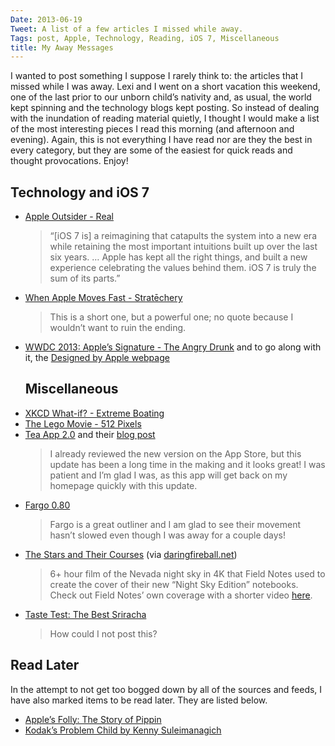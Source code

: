 ```yaml
---
Date: 2013-06-19
Tweet: A list of a few articles I missed while away.
Tags: post, Apple, Technology, Reading, iOS 7, Miscellaneous
title: My Away Messages
---
```


I wanted to post something I suppose I rarely think to: the articles that I missed while I was away. Lexi and I went on a short vacation this weekend, one of the last prior to our unborn child’s nativity and, as usual, the world kept spinning and the technology blogs kept posting. So instead of dealing with the inundation of reading material quietly, I thought I would make a list of the most interesting pieces I read this morning (and afternoon and evening). Again, this is not everything I have read nor are they the best in every category, but they are some of the easiest for quick reads and thought provocations. Enjoy!

<h2 id="technologyandios7">Technology and iOS 7</h2>

<ul><li><a href="http://www.appleoutsider.com/2013/06/17/real/" title="Apple Outsider - Real">Apple Outsider - Real</a>

<blockquote>
“[iOS 7 is] a reimagining that catapults the system into a new era while retaining the most important intuitions built up over the last six years. … Apple has kept all the right things, and built a new experience celebrating the values behind them. iOS 7 is truly the sum of its parts.”
</blockquote></li>
<li><a href="http://stratechery.com/2013/when-apple-moves-fast/" title="When Apple Moves Fast - Stratēchery by Ben Thompson">When Apple Moves Fast - Stratēchery</a>

<blockquote>
This is a short one, but a powerful one; no quote because I wouldn’t want to ruin the ending.
</blockquote></li>
<li><a href="http://www.theangrydrunk.com/2013/06/17/wwdc-2013-apples-signature/" title="WWDC 2013: Apple's Signature - The Angry Drunk">WWDC 2013: Apple’s Signature - The Angry Drunk</a> and to go along with it, the <a href="http://www.apple.com/designed-by-apple/" title="Designed by Apple - Apple.com">Designed by Apple webpage</a>

<h2 id="miscellaneous">Miscellaneous</h2></li>
<li><a href="http://what-if.xkcd.com/50/" title="Extreme Boating - XKCD What-if?">XKCD What-if? - Extreme Boating</a></li>
<li><a href="http://512pixels.net/2013/06/lego-movie/" title="Lego Movie Coming Next Year - 512 Pixels">The Lego Movie - 512 Pixels</a></li>
<li><a href="http://teaapp.com" title="Tea App for iPhone">Tea App 2.0</a> and their <a href="http://blog.teaapp.com/post/53372075515/tea-2-0" title="Tea 2.0 - Tea for iPhone Blog">blog post</a>

<blockquote>
I already reviewed the new version on the App Store, but this update has been a long time in the making and it looks great! I was patient and I’m glad I was, as this app will get back on my homepage quickly with this update.
</blockquote></li>
<li><a href="http://worknotes.smallpicture.com/june2013/fargo080" title="Fargo 0.80 Worknotes- Small Picture">Fargo 0.80</a>

<blockquote>
Fargo is a great outliner and I am glad to see their movement hasn’t slowed even though I was away for a couple days!
</blockquote></li>
<li><a href="http://coudal.com/greatbasin/" title="Coudal Partners & Field Notes Brand: Great Basin">The Stars and Their Courses</a> (via <a href="http://daringfireball.net/linked/2013/06/19/great-basin" title="Great Basin: The Stars and Their Courses - Daring Fireball">daringfireball.net</a>) 

<blockquote>
6+ hour film of the Nevada night sky in 4K that Field Notes used to create the cover of their new “Night Sky Edition” notebooks. Check out Field Notes’ own coverage with a shorter video <a href="http://fieldnotesbrand.com/colors/nightsky/" title="Field Notes Colors: Night Sky Edition">here</a>.
</blockquote></li>
<li><a href="http://www.seriouseats.com/2013/06/taste-test-the-best-sriracha.html" title="The Best Sriracha - Serious Eats">Taste Test: The Best Sriracha</a>

<blockquote>
How could I not post this?
</blockquote></li>
</ul><h2 id="readlater">Read Later</h2>

In the attempt to not get too bogged down by all of the sources and feeds, I have also marked items to be read later. They are listed below.

<ul><li><a href="http://gameological.com/2013/06/apples-folly/" title="The Pippin game console - The Gameological Society">Apple’s Folly: The Story of Pippin</a></li>
<li><a href="https://medium.com/editors-picks/3e1d3fc4a3e" title="Kodak’s Problem Child - Medium">Kodak’s Problem Child by Kenny Suleimanagich</a></li>
</ul>